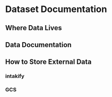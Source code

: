 # Dataset Documentation
## Where Data Lives
## Data Documentation
## How to Store External Data
### intakify
### GCS
